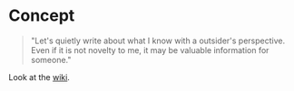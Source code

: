 # Concept

> "Let's quietly write about what I know with a outsider's perspective. Even if it is not novelty to me, it may be valuable information for someone."

Look at the [wiki](https://github.com/uupaa/Portfolio/wiki).
